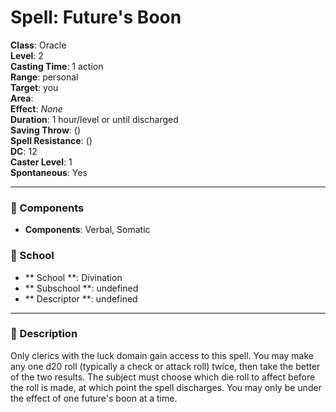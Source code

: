 
# Spell: Future's Boon
**Class**: Oracle  
**Level**: 2  
**Casting Time**: 1 action  
**Range**: personal  
**Target**: you  
**Area**:   
**Effect**: _None_  
**Duration**: 1 hour/level or until discharged  
**Saving Throw**:  ()  
**Spell Resistance**:  ()  
**DC**: 12  
**Caster Level**: 1  
**Spontaneous**: Yes

---

### 🔮 Components
- **Components**: Verbal, Somatic

### 🏫 School
- ** School **: Divination
- ** Subschool **: undefined
- ** Descriptor **: undefined
---

### 📜 Description
Only clerics with the luck domain gain access to this spell. You may make any one d20 roll (typically a check or attack roll) twice, then take the better of the two results. The subject must choose which die roll to affect before the roll is made, at which point the spell discharges. You may only be under the effect of one future's boon at a time.

